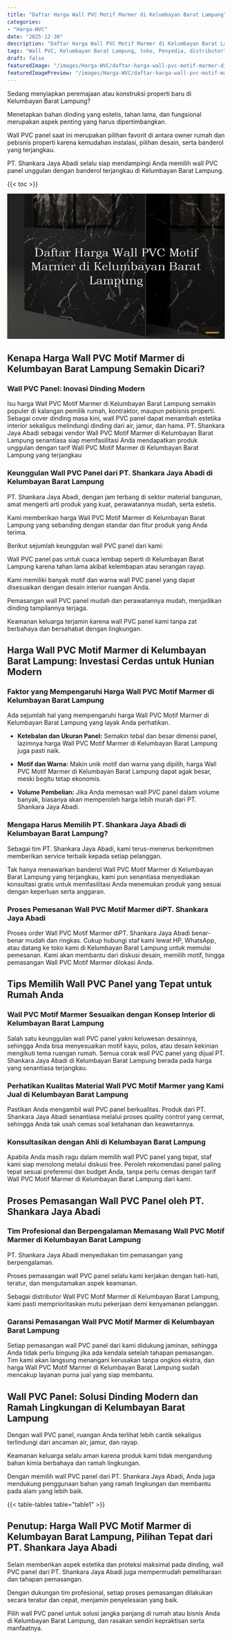 ```yaml
---
title: "Daftar Harga Wall PVC Motif Marmer di Kelumbayan Barat Lampung"
categories:
- "Harga-WVC"
date: "2025-12-30"
description: "Daftar Harga Wall PVC Motif Marmer di Kelumbayan Barat Lampung untuk hunian, perkantoran, serta toko. Material berkualitas, beragam motif, warna elegan, dengan layanan pemasangan dikerjakan oleh teknisi ahli serta garansi resmi!|Servis distribusi Wall PVC Motif Marmer di Kelumbayan Barat Lampung untuk keperluan rumah, kantor, maupun gerai, beserta material berkualitas dan penempatan oleh tim berpengalaman dan garansi resmi.|Solusi Wall PVC Motif Marmer di Kelumbayan Barat Lampung yang terpercaya bagi tempat tinggal, perkantoran, serta gerai, bersama panel unggulan dan pemasangan ditangani oleh tim profesional serta kepastian resmi.|Distribusi Wall PVC Motif Marmer di Kelumbayan Barat Lampung untuk tempat tinggal, perkantoran, dan toko, dengan produk unggulan dan pemasangan dikerjakan oleh tenaga ahli ahli, dilengkapi dengan jaminan resmi.}"
tags: "Wall PVC, Kelumbayan Barat Lampung, toko, Penyedia, distributor"
draft: false
featuredImage: "/images/Harga-WVC/daftar-harga-wall-pvc-motif-marmer-di-kelumbayan-barat-lampung.png"
featuredImagePreview: "/images/Harga-WVC/daftar-harga-wall-pvc-motif-marmer-di-kelumbayan-barat-lampung.png"
---
```


Sedang menyiapkan peremajaan atau konstruksi properti baru di Kelumbayan Barat Lampung?

Menetapkan bahan dinding yang estetis, tahan lama, dan fungsional merupakan aspek penting yang harus dipertimbangkan.

Wall PVC panel saat ini merupakan pilihan favorit di antara owner rumah dan pebisnis properti karena kemudahan instalasi, pilihan desain, serta banderol yang terjangkau.

PT. Shankara Jaya Abadi selalu siap mendampingi Anda memilih wall PVC panel unggulan dengan banderol terjangkau di Kelumbayan Barat Lampung.

{{< toc >}}

![Daftar Harga Wall PVC Motif Marmer di Kelumbayan Barat Lampung](/images/Harga-WVC/Daftar-Harga-Wall-PVC-Motif-Marmer-di-Kelumbayan-Barat-Lampung.png)


## Kenapa Harga Wall PVC Motif Marmer di Kelumbayan Barat Lampung Semakin Dicari?

### Wall PVC Panel: Inovasi Dinding Modern

Isu harga Wall PVC Motif Marmer di Kelumbayan Barat Lampung semakin populer di kalangan pemilik rumah, kontraktor, maupun pebisnis properti. Sebagai cover dinding masa kini, wall PVC panel dapat menambah estetika interior sekaligus melindungi dinding dari air, jamur, dan hama. PT. Shankara Jaya Abadi sebagai vendor Wall PVC Motif Marmer di Kelumbayan Barat Lampung senantiasa siap memfasilitasi Anda mendapatkan produk unggulan dengan tarif Wall PVC Motif Marmer di Kelumbayan Barat Lampung yang terjangkau

### Keunggulan Wall PVC Panel dari PT. Shankara Jaya Abadi di Kelumbayan Barat Lampung

PT. Shankara Jaya Abadi, dengan jam terbang di sektor material bangunan, amat mengerti arti produk yang kuat, perawatannya mudah, serta estetis.

Kami memberikan harga Wall PVC Motif Marmer di Kelumbayan Barat Lampung yang sebanding dengan standar dan fitur produk yang Anda terima.

Berikut sejumlah keunggulan wall PVC panel dari kami:

Wall PVC panel pas untuk cuaca lembap seperti di Kelumbayan Barat Lampung karena tahan lama akibat kelembapan atau serangan rayap.

Kami memiliki banyak motif dan warna wall PVC panel yang dapat disesuaikan dengan desain interior ruangan Anda.

Pemasangan wall PVC panel mudah dan perawatannya mudah, menjadikan dinding tampilannya terjaga.

Keamanan keluarga terjamin karena wall PVC panel kami tanpa zat berbahaya dan bersahabat dengan lingkungan.

## Harga Wall PVC Motif Marmer di Kelumbayan Barat Lampung: Investasi Cerdas untuk Hunian Modern

### Faktor yang Mempengaruhi Harga Wall PVC Motif Marmer di Kelumbayan Barat Lampung

Ada sejumlah hal yang mempengaruhi harga Wall PVC Motif Marmer di Kelumbayan Barat Lampung yang layak Anda perhatikan.

- **Ketebalan dan Ukuran Panel:** Semakin tebal dan besar dimensi panel, lazimnya harga Wall PVC Motif Marmer di Kelumbayan Barat Lampung juga pasti naik.

- **Motif dan Warna:** Makin unik motif dan warna yang dipilih, harga Wall PVC Motif Marmer di Kelumbayan Barat Lampung dapat agak besar, meski begitu tetap ekonomis.

- **Volume Pembelian:** Jika Anda memesan wall PVC panel dalam volume banyak, biasanya akan memperoleh harga lebih murah dari PT. Shankara Jaya Abadi.

### Mengapa Harus Memilih PT. Shankara Jaya Abadi di Kelumbayan Barat Lampung?

Sebagai tim PT. Shankara Jaya Abadi, kami terus-menerus berkomitmen memberikan service terbaik kepada setiap pelanggan.

Tak hanya menawarkan banderol Wall PVC Motif Marmer di Kelumbayan Barat Lampung yang terjangkau, kami pun senantiasa menyediakan konsultasi gratis untuk memfasilitasi Anda menemukan produk yang sesuai dengan keperluan serta anggaran.

### Proses Pemesanan Wall PVC Motif Marmer diPT. Shankara Jaya Abadi

Proses order Wall PVC Motif Marmer diPT. Shankara Jaya Abadi benar-benar mudah dan ringkas. Cukup hubungi staf kami lewat HP, WhatsApp, atau datang ke toko kami di Kelumbayan Barat Lampung untuk memulai pemesanan. Kami akan membantu dari diskusi desain, memilih motif, hingga pemasangan Wall PVC Motif Marmer dilokasi Anda.

## Tips Memilih Wall PVC Panel yang Tepat untuk Rumah Anda

### Wall PVC Motif Marmer Sesuaikan dengan Konsep Interior di Kelumbayan Barat Lampung

Salah satu keunggulan wall PVC panel yakni keluwesan desainnya, sehingga Anda bisa menyesuaikan motif kayu, polos, atau desain kekinian mengikuti tema ruangan rumah. Semua corak wall PVC panel yang dijual PT. Shankara Jaya Abadi di Kelumbayan Barat Lampung berada pada harga yang senantiasa terjangkau.

### Perhatikan Kualitas Material Wall PVC Motif Marmer yang Kami Jual di Kelumbayan Barat Lampung

Pastikan Anda mengambil wall PVC panel berkualitas. Produk dari PT. Shankara Jaya Abadi senantiasa melalui proses quality control yang cermat, sehingga Anda tak usah cemas soal ketahanan dan keawetannya.

### Konsultasikan dengan Ahli di Kelumbayan Barat Lampung

Apabila Anda masih ragu dalam memilih wall PVC panel yang tepat, staf kami siap menolong melalui diskusi free. Peroleh rekomendasi panel paling tepat sesuai preferensi dan budget Anda, tanpa perlu cemas dengan tarif Wall PVC Motif Marmer di Kelumbayan Barat Lampung dari kami.

## Proses Pemasangan Wall PVC Panel oleh PT. Shankara Jaya Abadi

### Tim Profesional dan Berpengalaman Memasang Wall PVC Motif Marmer di Kelumbayan Barat Lampung

PT. Shankara Jaya Abadi menyediakan tim pemasangan yang berpengalaman.

Proses pemasangan wall PVC panel selalu kami kerjakan dengan hati-hati, teratur, dan mengutamakan aspek keamanan.

Sebagai distributor Wall PVC Motif Marmer di Kelumbayan Barat Lampung, kami pasti memprioritaskan mutu pekerjaan demi kenyamanan pelanggan.

### Garansi Pemasangan Wall PVC Motif Marmer di Kelumbayan Barat Lampung

Setiap pemasangan wall PVC panel dari kami didukung jaminan, sehingga Anda tidak perlu bingung jika ada kendala setelah tahapan pemasangan. Tim kami akan langsung menangani kerusakan tanpa ongkos ekstra, dan harga Wall PVC Motif Marmer di Kelumbayan Barat Lampung sudah mencakup layanan purna jual yang siap membantu.

## Wall PVC Panel: Solusi Dinding Modern dan Ramah Lingkungan di Kelumbayan Barat Lampung

Dengan wall PVC panel, ruangan Anda terlihat lebih cantik sekaligus terlindungi dari ancaman air, jamur, dan rayap.

Keamanan keluarga selalu aman karena produk kami tidak mengandung bahan kimia berbahaya dan ramah lingkungan.

Dengan memilih wall PVC panel dari PT. Shankara Jaya Abadi, Anda juga mendukung penggunaan bahan yang ramah lingkungan dan membantu pada alam yang lebih baik.

{{< table-tables table="table1" >}}

## Penutup: Harga Wall PVC Motif Marmer di Kelumbayan Barat Lampung, Pilihan Tepat dari PT. Shankara Jaya Abadi

Selain memberikan aspek estetika dan proteksi maksimal pada dinding, wall PVC panel dari PT. Shankara Jaya Abadi juga mempermudah pemeliharaan dan tahapan pemasangan.

Dengan dukungan tim profesional, setiap proses pemasangan dilakukan secara teratur dan cepat, menjamin penyelesaian yang baik.

Pilih wall PVC panel untuk solusi jangka panjang di rumah atau bisnis Anda di Kelumbayan Barat Lampung, dan rasakan sendiri kepraktisan serta manfaatnya.
